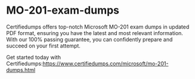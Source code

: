# MO-201-exam-dumps
Certifiedumps offers top-notch Microsoft  MO-201 exam dumps in updated PDF format, ensuring you have the latest and most relevant information. With our 100% passing guarantee, you can confidently prepare and succeed on your first attempt.

 Get started today with Certifiedumps:https://www.certifiedumps.com/microsoft/mo-201-dumps.html
